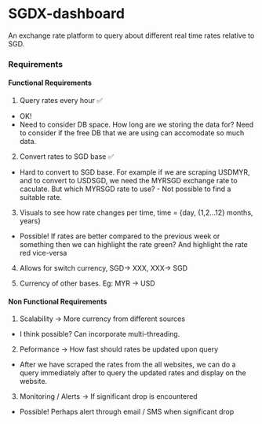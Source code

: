 ﻿# SGDX-dashboard

An exchange rate platform to query about different real time rates relative to SGD.


### Requirements 

#### Functional Requirements
1. Query rates every hour  ✅
- OK! 
- Need to consider DB space. How long are we storing the data for? Need to consider if the free DB that we are using can accomodate so much data.

2. Convert rates to SGD base ✅
- Hard to convert to SGD base. For example if we are scraping USDMYR, and to convert to USDSGD, we need the MYRSGD exchange rate to caculate. But which MYRSGD rate to use? - Not possible to find a suitable rate.

3. Visuals to see how rate changes per time, time = {day, {1,2...12} months, years}
- Possible! If rates are better compared to the previous week or something then we can highlight the rate green? And highlight the rate red vice-versa

4. Allows for switch currency, SGD-> XXX, XXX-> SGD 

5. Currency of other bases. Eg: MYR -> USD 

#### Non Functional Requirements 
1. Scalability -> More currency from different sources 
- I think possible? Can incorporate multi-threading.

2. Peformance -> How fast should rates be updated upon query 
- After we have scraped the rates from the all websites, we can do a query immediately after to query the updated rates and display on the website. 

3. Monitoring / Alerts -> If significant drop is encountered 
- Possible! Perhaps alert through email / SMS when significant drop
